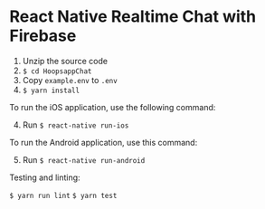 # React Native Realtime Chat with Firebase

1. Unzip the source code
2. `$ cd HoopsappChat`
3. Copy `example.env` to `.env`
4. `$ yarn install`

To run the iOS application, use the following command:

4. Run `$ react-native run-ios`


To run the Android application, use this command:

5. Run `$ react-native run-android`


Testing and linting:

`$ yarn run lint`
`$ yarn test`
